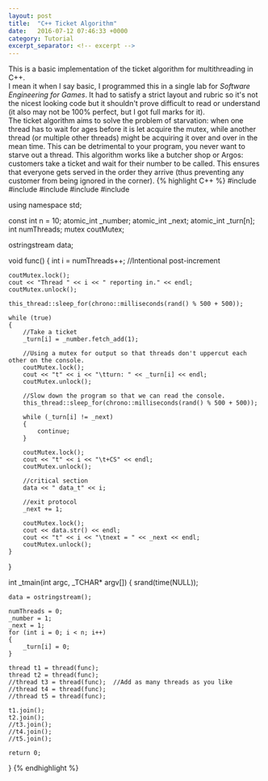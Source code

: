 ```yaml
---
layout: post
title:  "C++ Ticket Algorithm"
date:   2016-07-12 07:46:33 +0000
category: Tutorial
excerpt_separator: <!-- excerpt -->
---
```

This is a basic implementation of the ticket algorithm for multithreading in C++.<!-- excerpt --><br>
I mean it when I say basic, I programmed this in a single lab for _Software Engineering for Games_. It had to satisfy a strict layout and rubric so it's not the nicest looking code but it shouldn't prove difficult to read or understand (it also may not be 100% perfect, but I got full marks for it).<br>
The ticket algorithm aims to solve the problem of starvation: when one thread has to wait for ages before it is let acquire the mutex, while another thread (or multiple other threads) might be acquiring it over and over in the mean time. This can be detrimental to your program, you never want to starve out a thread. This algorithm works like a butcher shop or Argos: customers take a ticket and wait for their number to be called. This ensures that everyone gets served in the order they arrive (thus preventing any customer from being ignored in the corner).
{% highlight C++ %}
#include <iostream>
#include <atomic>
#include <thread>
#include <mutex>
#include <sstream>

using namespace std;

const int n = 10;
atomic_int _number;
atomic_int _next;
atomic_int _turn[n];
int numThreads;
mutex coutMutex;

ostringstream data;

void func() {
    int i = numThreads++;  //Intentional post-increment

    coutMutex.lock();
    cout << "Thread " << i << " reporting in." << endl;
    coutMutex.unlock();

    this_thread::sleep_for(chrono::milliseconds(rand() % 500 + 500));

    while (true)
    {
        //Take a ticket
        _turn[i] = _number.fetch_add(1);

        //Using a mutex for output so that threads don't uppercut each other on the console.
        coutMutex.lock();
        cout << "t" << i << "\tturn: " << _turn[i] << endl;
        coutMutex.unlock();

        //Slow down the program so that we can read the console.
        this_thread::sleep_for(chrono::milliseconds(rand() % 500 + 500));

        while (_turn[i] != _next)
        {
        	continue;
        }

        coutMutex.lock();
        cout << "t" << i << "\t+CS" << endl;
        coutMutex.unlock();

        //critical section
        data << " data_t" << i;

        //exit protocol
        _next += 1;

        coutMutex.lock();
        cout << data.str() << endl;
        cout << "t" << i << "\tnext = " << _next << endl;
        coutMutex.unlock();
    }
}


int _tmain(int argc, _TCHAR* argv[])
{
    srand(time(NULL));

    data = ostringstream();

    numThreads = 0;
    _number = 1;
    _next = 1;
    for (int i = 0; i < n; i++)
    {
        _turn[i] = 0;
    }

    thread t1 = thread(func);
    thread t2 = thread(func);
    //thread t3 = thread(func);  //Add as many threads as you like
    //thread t4 = thread(func);
    //thread t5 = thread(func);

    t1.join();
    t2.join();
    //t3.join();
    //t4.join();
    //t5.join();

    return 0;
}
{% endhighlight %}
